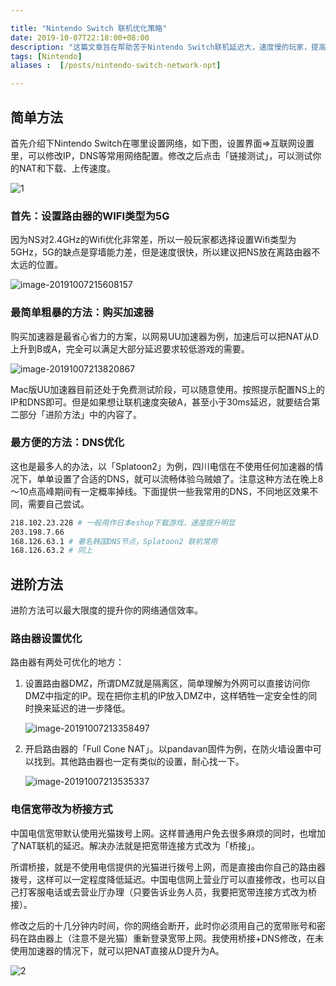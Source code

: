 ```yaml
---

title: "Nintendo Switch 联机优化策略"
date: 2019-10-07T22:18:00+08:00
description: "这篇文章旨在帮助苦于Nintendo Switch联机延迟大，速度慢的玩家，提高游玩体验。"
tags: [Nintendo]
aliases :  [/posts/nintendo-switch-network-opt]

---
```


## 简单方法

首先介绍下Nintendo Switch在哪里设置网络，如下图，设置界面=>互联网设置里，可以修改IP，DNS等常用网络配置。修改之后点击「链接测试」，可以测试你的NAT和下载、上传速度。 

![1](https://tva1.sinaimg.cn/large/006y8mN6gy1g7pz8xft9ej31i30u0ng9.jpg)



### 首先：设置路由器的WIFI类型为5G

因为NS对2.4GHz的Wifi优化非常差，所以一般玩家都选择设置Wifi类型为5GHz，5G的缺点是穿墙能力差，但是速度很快，所以建议把NS放在离路由器不太远的位置。

![image-20191007215608157](https://tva1.sinaimg.cn/large/006y8mN6gy1g7pzbkstq4j30vy0l2mz4.jpg)



### 最简单粗暴的方法：购买加速器

购买加速器是最省心省力的方案，以网易UU加速器为例，加速后可以把NAT从D上升到B或A，完全可以满足大部分延迟要求较低游戏的需要。

![image-20191007213820867](https://tva1.sinaimg.cn/large/006y8mN6gy1g7pyt6dxbij31aw0qokjl.jpg)

Mac版UU加速器目前还处于免费测试阶段，可以随意使用。按照提示配置NS上的IP和DNS即可。但是如果想让联机速度突破A，甚至小于30ms延迟，就要结合第二部分「进阶方法」中的内容了。

### 最方便的方法：DNS优化

这也是最多人的办法，以「Splatoon2」为例，四川电信在不使用任何加速器的情况下，单单设置了合适的DNS，就可以流畅体验乌贼娘了。注意这种方法在晚上8～10点高峰期间有一定概率掉线。下面提供一些我常用的DNS，不同地区效果不同，需要自己尝试。

``` bash
218.102.23.228 # 一般用作日本eshop下载游戏，速度提升明显
203.198.7.66
168.126.63.1 # 著名韩国DNS节点，Splatoon2 联机常用
168.126.63.2 # 同上
```

## 进阶方法

进阶方法可以最大限度的提升你的网络通信效率。

### 路由器设置优化

路由器有两处可优化的地方：

1. 设置路由器DMZ，所谓DMZ就是隔离区，简单理解为外网可以直接访问你DMZ中指定的IP。现在把你主机的IP放入DMZ中，这样牺牲一定安全性的同时换来延迟的进一步降低。

   ![image-20191007213358497](https://tva1.sinaimg.cn/large/006y8mN6gy1g7pyoqpcpsj311s0ccgow.jpg)

2. 开启路由器的「Full Cone NAT」。以pandavan固件为例，在防火墙设置中可以找到。其他路由器也一定有类似的设置，耐心找一下。

   ![image-20191007213535337](https://tva1.sinaimg.cn/large/006y8mN6gy1g7pyq72iu5j311w0m8q5q.jpg)

### 电信宽带改为桥接方式

中国电信宽带默认使用光猫拨号上网。这样普通用户免去很多麻烦的同时，也增加了NAT联机的延迟。解决办法就是把宽带连接方式改为「桥接」。

所谓桥接，就是不使用电信提供的光猫进行拨号上网，而是直接由你自己的路由器拨号，这样可以一定程度降低延迟。中国电信网上营业厅可以直接修改，也可以自己打客服电话或去营业厅办理（只要告诉业务人员，我要把宽带连接方式改为桥接）。

修改之后的十几分钟内时间，你的网络会断开，此时你必须用自己的宽带账号和密码在路由器上（注意不是光猫）重新登录宽带上网。我使用桥接+DNS修改，在未使用加速器的情况下，就可以把NAT直接从D提升为A。

![2](https://tva1.sinaimg.cn/large/006y8mN6gy1g7pz96eo7pj31hs0u07gp.jpg)

